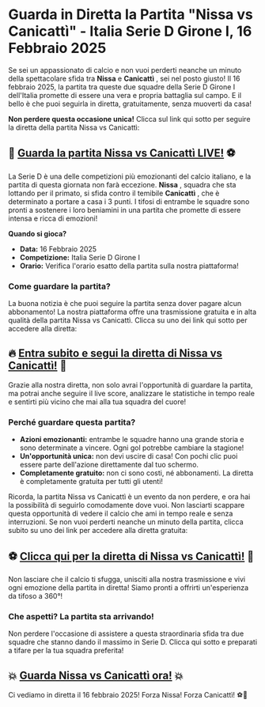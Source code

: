 # Guarda in Diretta la Partita "Nissa vs Canicattì" - Italia Serie D Girone I, 16 Febbraio 2025

Se sei un appassionato di calcio e non vuoi perderti neanche un minuto della spettacolare sfida tra **Nissa** e **Canicattì** , sei nel posto giusto! Il 16 febbraio 2025, la partita tra queste due squadre della Serie D Girone I dell'Italia promette di essere una vera e propria battaglia sul campo. E il bello è che puoi seguirla in diretta, gratuitamente, senza muoverti da casa!

**Non perdere questa occasione unica!** Clicca sul link qui sotto per seguire la diretta della partita Nissa vs Canicattì:

## 🔴 [Guarda la partita Nissa vs Canicattì LIVE!](https://tinyurl.com/livestreamfreeo?st=Nissa+vs+Canicatt%C3%AC&si=ghc) ⚽

La Serie D è una delle competizioni più emozionanti del calcio italiano, e la partita di questa giornata non farà eccezione. **Nissa** , squadra che sta lottando per il primato, si sfida contro il temibile **Canicattì** , che è determinato a portare a casa i 3 punti. I tifosi di entrambe le squadre sono pronti a sostenere i loro beniamini in una partita che promette di essere intensa e ricca di emozioni!

**Quando si gioca?**

- **Data:** 16 Febbraio 2025
- **Competizione:** Italia Serie D Girone I
- **Orario:** Verifica l'orario esatto della partita sulla nostra piattaforma!

### Come guardare la partita?

La buona notizia è che puoi seguire la partita senza dover pagare alcun abbonamento! La nostra piattaforma offre una trasmissione gratuita e in alta qualità della partita Nissa vs Canicattì. Clicca su uno dei link qui sotto per accedere alla diretta:

## 🔥 [Entra subito e segui la diretta di Nissa vs Canicattì!](https://tinyurl.com/livestreamfreeo?st=Nissa+vs+Canicatt%C3%AC&si=ghc) 🎥

Grazie alla nostra diretta, non solo avrai l'opportunità di guardare la partita, ma potrai anche seguire il live score, analizzare le statistiche in tempo reale e sentirti più vicino che mai alla tua squadra del cuore!

### Perché guardare questa partita?

- **Azioni emozionanti:** entrambe le squadre hanno una grande storia e sono determinate a vincere. Ogni gol potrebbe cambiare la stagione!
- **Un'opportunità unica:** non devi uscire di casa! Con pochi clic puoi essere parte dell'azione direttamente dal tuo schermo.
- **Completamente gratuito:** non ci sono costi, né abbonamenti. La diretta è completamente gratuita per tutti gli utenti!

Ricorda, la partita Nissa vs Canicattì è un evento da non perdere, e ora hai la possibilità di seguirlo comodamente dove vuoi. Non lasciarti scappare questa opportunità di vedere il calcio che ami in tempo reale e senza interruzioni. Se non vuoi perderti neanche un minuto della partita, clicca subito su uno dei link per accedere alla diretta gratuita:

## ⚽ [Clicca qui per la diretta di Nissa vs Canicattì!](https://tinyurl.com/livestreamfreeo?st=Nissa+vs+Canicatt%C3%AC&si=ghc) 🔴

Non lasciare che il calcio ti sfugga, unisciti alla nostra trasmissione e vivi ogni emozione della partita in diretta! Siamo pronti a offrirti un'esperienza da tifoso a 360°!

### Che aspetti? La partita sta arrivando!

Non perdere l'occasione di assistere a questa straordinaria sfida tra due squadre che stanno dando il massimo in Serie D. Clicca qui sotto e preparati a tifare per la tua squadra preferita!

## 💥 [Guarda Nissa vs Canicattì ora!](https://tinyurl.com/livestreamfreeo?st=Nissa+vs+Canicatt%C3%AC&si=ghc) 💥

Ci vediamo in diretta il 16 febbraio 2025! Forza Nissa! Forza Canicattì! ⚽🎉
